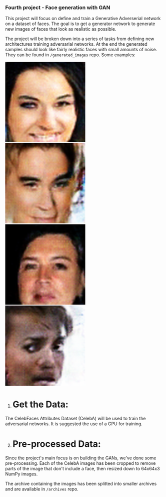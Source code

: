 ### Fourth project - Face generation with GAN

 This project will focus on define and train a Generative Adverserial network on a dataset of faces. The goal is to get a generator network to generate new images of faces that look as realistic as possible.

 The project will be broken down into a series of tasks from defining new architectures training adversarial networks. At the end the generated samples should look like fairly realistic faces with small amounts of noise. They can be found in ``/generated_images`` repo.
 Some examples:


 ![Alt text](https://github.com/heisenbrook/udacity-deep-learning-projects/blob/main/4_GAN_project/generated_images/Image_1_epoch_1000)
 ![Alt text](https://github.com/heisenbrook/udacity-deep-learning-projects/blob/main/4_GAN_project/generated_images/Image_2_epoch_1000)
 ![Alt text](https://github.com/heisenbrook/udacity-deep-learning-projects/blob/main/4_GAN_project/generated_images/Image_3_epoch_1000)
 ![Alt text](https://github.com/heisenbrook/udacity-deep-learning-projects/blob/main/4_GAN_project/generated_images/Image_4_epoch_1000)

1. # Get the Data:

 The CelebFaces Attributes Dataset (CelebA) will be used to train the adversarial networks. It is suggested the use of a GPU for training.

2. # Pre-processed Data:

 Since the project's main focus is on building the GANs, we've done some pre-processing. Each of the CelebA images has been cropped to remove parts of the image that don't include a face, then resized down to 64x64x3 NumPy images.

 The archive containing the images has been splitted into smaller archives and are available in ``/archives`` repo.